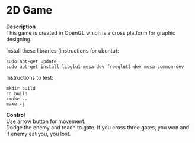 # 2D Game 

**Description**  
This game is created in OpenGL which is a cross platform for graphic designing.  

Install these libraries (instructions for ubuntu):

```
sudo apt-get update
sudo apt-get install libglu1-mesa-dev freeglut3-dev mesa-common-dev
```

Instructions to test:

```
mkdir build
cd build
cmake ..
make -j
```

__Control__  
Use arrow button for movement.  
Dodge the enemy and reach to gate. If you cross three gates, you won and if enemy eat you, you lost.  
